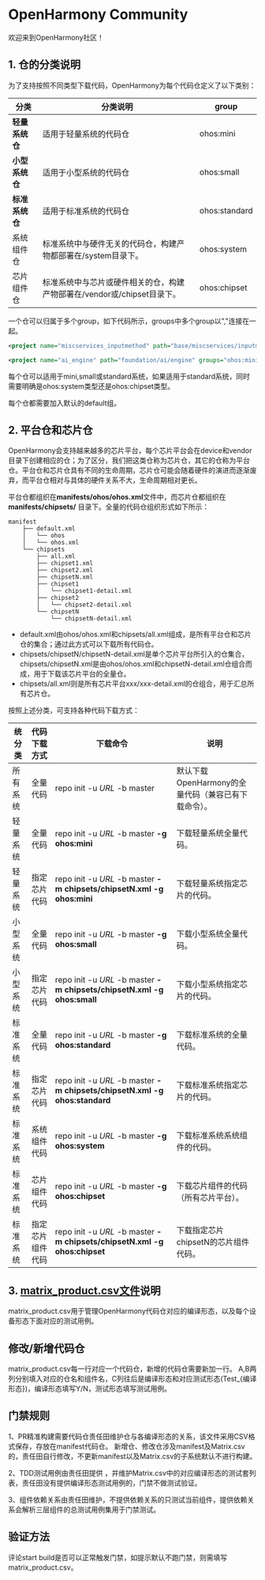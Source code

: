 # OpenHarmony Community
欢迎来到OpenHarmony社区！

## 1. 仓的分类说明

为了支持按照不同类型下载代码，OpenHarmony为每个代码仓定义了以下类别：

| 分类           | 分类说明                                                     | group         |
| -------------- | ------------------------------------------------------------ | ------------- |
| **轻量系统仓** | 适用于轻量系统的代码仓                                       | ohos:mini     |
| **小型系统仓** | 适用于小型系统的代码仓                                       | ohos:small    |
| **标准系统仓** | 适用于标准系统的代码仓                                       | ohos:standard |
| 系统组件仓     | 标准系统中与硬件无关的代码仓，构建产物都部署在/system目录下。 | ohos:system   |
| 芯片组件仓     | 标准系统中与芯片或硬件相关的仓，构建产物部署在/vendor或/chipset目录下。 | ohos:chipset  |

一个仓可以归属于多个group，如下代码所示，groups中多个group以","连接在一起。

```xml
<project name="miscservices_inputmethod" path="base/miscservices/inputmethod" groups="ohos:standard,ohos:system"/>

<project name="ai_engine" path="foundation/ai/engine" groups="ohos:mini,ohos:small,ohos:standard,ohos:system"/>
```

每个仓可以适用于mini,small或standard系统，如果适用于standard系统，同时需要明确是ohos:system类型还是ohos:chipset类型。

每个仓都需要加入默认的default组。

## 2. 平台仓和芯片仓

OpenHarmony会支持越来越多的芯片平台，每个芯片平台会在device和vendor目录下创建相应的仓；为了区分，我们把这类仓称为芯片仓，其它的仓称为平台仓。平台仓和芯片仓具有不同的生命周期，芯片仓可能会随着硬件的演进而逐渐废弃，而平台仓相对与具体的硬件关系不大，生命周期相对更长。

平台仓都组织在**manifests/ohos/ohos.xml**文件中，而芯片仓都组织在**manifests/chipsets/** 目录下。全量的代码仓组织形式如下所示：

```
manifest
    ├── default.xml
    │   └── ohos
    │   └── ohos.xml
    └── chipsets
        ├── all.xml
        ├── chipset1.xml
        ├── chipset2.xml
        ├── chipsetN.xml
        ├── chipset1
        │   └── chipset1-detail.xml
        ├── chipset2
        │   └── chipset2-detail.xml
        └── chipsetN
            └── chipsetN-detail.xml
```

- default.xml由ohos/ohos.xml和chipsets/all.xml组成，是所有平台仓和芯片仓的集合；通过此方式可以下载所有代码仓。
- chipsets/chipsetN/chipsetN-detail.xml是单个芯片平台所引入的仓集合，chipsets/chipsetN.xml是由ohos/ohos.xml和chipsetN-detail.xml仓组合而成，用于下载该芯片平台的全量仓。
- chipsets/all.xml则是所有芯片平台xxx/xxx-detail.xml的仓组合，用于汇总所有芯片仓。

按照上述分类，可支持各种代码下载方式：

| **统分类** | **代码下载方式** | **下载命令**                                                 | **说明**                                            |
| ---------- | ---------------- | ------------------------------------------------------------ | --------------------------------------------------- |
| 所有系统   | 全量代码         | repo init -u *URL* -b master                                 | 默认下载OpenHarmony的全量代码（兼容已有下载命令）。 |
| 轻量系统   | 全量代码         | repo init -u *URL* -b master **-g ohos:mini**                | 下载轻量系统全量代码。                              |
| 轻量系统   | 指定芯片代码     | repo init -u *URL* -b master **-m chipsets/chipsetN.xml -g ohos:mini** | 下载轻量系统指定芯片的代码。                        |
| 小型系统   | 全量代码         | repo init -u *URL* -b master **-g ohos:small**               | 下载小型系统全量代码。                              |
| 小型系统   | 指定芯片代码     | repo init -u *URL* -b master **-m chipsets/chipsetN.xml -g ohos:small** | 下载小型系统指定芯片的代码。                        |
| 标准系统   | 全量代码         | repo init -u *URL* -b master **-g ohos:standard**            | 下载标准系统的全量代码。                            |
| 标准系统   | 指定芯片代码     | repo init -u *URL* -b master **-m chipsets/chipsetN.xml -g ohos:standard** | 下载标准系统指定芯片的代码。                        |
| 标准系统   | 系统组件代码     | repo init -u *URL* -b master **-g ohos:system**              | 下载标准系统系统组件的代码。                        |
| 标准系统   | 芯片组件代码     | repo init -u *URL* -b master **-g ohos:chipset**             | 下载芯片组件的代码（所有芯片平台）。                |
| 标准系统   | 指定芯片组件代码 | repo init -u *URL* -b master **-m chipsets/chipsetN.xml -g ohos:chipset** | 下载指定芯片chipsetN的芯片组件代码。                |




## 3. [matrix_product.csv文件](https://gitee.com/openharmony/manifest/blob/master/matrix_product.csv)说明
matrix_product.csv用于管理OpenHarmony代码仓对应的编译形态，以及每个设备形态下面对应的测试用例。


## 修改/新增代码仓
matrix_product.csv每一行对应一个代码仓，新增的代码仓需要新加一行。
A,B两列分别填入对应的仓名和组件名，C列往后是编译形态和对应测试形态(Test_{编译形态})，编译形态填写Y/N，测试形态填写测试用例。

## 门禁规则
1、PR精准构建需要代码仓责任田维护仓与各编译形态的关系，该文件采用CSV格式保存，存放在manifest代码仓。
新增仓、修改仓涉及manifest及Matrix.csv的，责任田自行修改，不更新manifest以及Matrix.csv的子系统默认不进行构建。

2、TDD测试用例由责任田提供 ，并维护Matrix.csv中的对应编译形态的测试套列表，责任田没有提供编译形态测试用例的，门禁不做测试验证。

3、组件依赖关系由责任田维护，不提供依赖关系的只测试当前组件，提供依赖关系会解析三层组件的总测试用例集用于门禁测试。

## 验证方法
评论start build是否可以正常触发门禁，如提示默认不跑门禁，则需填写matrix_product.csv。
